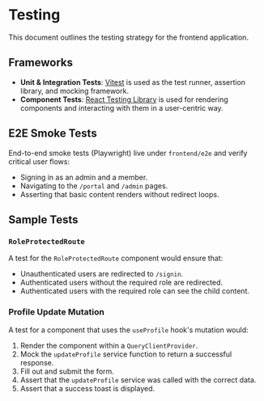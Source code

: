 # Testing

This document outlines the testing strategy for the frontend application.

## Frameworks

-   **Unit & Integration Tests**: [Vitest](https://vitest.dev/) is used as the test runner, assertion library, and mocking framework.
-   **Component Tests**: [React Testing Library](https://testing-library.com/docs/react-testing-library/intro/) is used for rendering components and interacting with them in a user-centric way.

## E2E Smoke Tests

End-to-end smoke tests (Playwright) live under `frontend/e2e` and verify critical user flows:
-   Signing in as an admin and a member.
-   Navigating to the `/portal` and `/admin` pages.
-   Asserting that basic content renders without redirect loops.

## Sample Tests

### `RoleProtectedRoute`

A test for the `RoleProtectedRoute` component would ensure that:
-   Unauthenticated users are redirected to `/signin`.
-   Authenticated users without the required role are redirected.
-   Authenticated users with the required role can see the child content.

### Profile Update Mutation

A test for a component that uses the `useProfile` hook's mutation would:
1.  Render the component within a `QueryClientProvider`.
2.  Mock the `updateProfile` service function to return a successful response.
3.  Fill out and submit the form.
4.  Assert that the `updateProfile` service was called with the correct data.
5.  Assert that a success toast is displayed.
